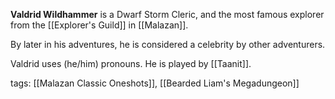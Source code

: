 **Valdrid Wildhammer** is a Dwarf Storm Cleric, and the most famous explorer from the [[Explorer's Guild]] in [[Malazan]].

By later in his adventures, he is considered a celebrity by other adventurers.

Valdrid uses (he/him) pronouns. He is played by [[Taanit]].

tags: [[Malazan Classic Oneshots]], [[Bearded Liam's Megadungeon]]